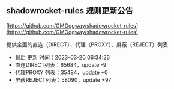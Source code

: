 ## shadowrocket-rules 规则更新公告

[https://github.com/GMOogway/shadowrocket-rules](https://github.com/GMOogway/shadowrocket-rules)

提供全面的直连（DIRECT）、代理（PROXY）、屏蔽（REJECT）列表
- 最后 更新 时间：2023-03-20 06:34:26
- 直连DIRECT列表：65684，update -9
- 代理PROXY 列表：35484，update +0
- 屏蔽REJECT列表：58090，update +97